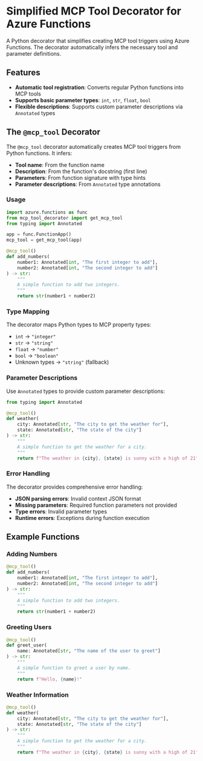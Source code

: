# Simplified MCP Tool Decorator for Azure Functions

A Python decorator that simplifies creating MCP tool triggers using Azure Functions. The decorator automatically infers the necessary tool and parameter definitions.

## Features

- **Automatic tool registration**: Converts regular Python functions into MCP tools
- **Supports basic parameter types**: `int`, `str`, `float`, `bool`
- **Flexible descriptions**: Supports custom parameter descriptions via `Annotated` types

## The `@mcp_tool` Decorator

The `@mcp_tool` decorator automatically creates MCP tool triggers from Python functions. It infers:

- **Tool name**: From the function name
- **Description**: From the function's docstring (first line)
- **Parameters**: From function signature with type hints
- **Parameter descriptions**: From `Annotated` type annotations

### Usage

```python
import azure.functions as func
from mcp_tool_decorator import get_mcp_tool
from typing import Annotated

app = func.FunctionApp()
mcp_tool = get_mcp_tool(app)

@mcp_tool()
def add_numbers(
    number1: Annotated[int, "The first integer to add"],
    number2: Annotated[int, "The second integer to add"]
) -> str:
    """
    A simple function to add two integers.
    """
    return str(number1 + number2)
```

### Type Mapping

The decorator maps Python types to MCP property types:

- `int` → `"integer"`
- `str` → `"string"`
- `float` → `"number"`
- `bool` → `"boolean"`
- Unknown types → `"string"` (fallback)

### Parameter Descriptions

Use `Annotated` types to provide custom parameter descriptions:

```python
from typing import Annotated

@mcp_tool()
def weather(
    city: Annotated[str, "The city to get the weather for"],
    state: Annotated[str, "The state of the city"]
) -> str:
    """
    A simple function to get the weather for a city.
    """
    return f"The weather in {city}, {state} is sunny with a high of 21°C."
```

### Error Handling

The decorator provides comprehensive error handling:

- **JSON parsing errors**: Invalid context JSON format
- **Missing parameters**: Required function parameters not provided
- **Type errors**: Invalid parameter types
- **Runtime errors**: Exceptions during function execution

## Example Functions

### Adding Numbers
```python
@mcp_tool()
def add_numbers(
    number1: Annotated[int, "The first integer to add"],
    number2: Annotated[int, "The second integer to add"]
) -> str:
    """
    A simple function to add two integers.
    """
    return str(number1 + number2)
```

### Greeting Users
```python
@mcp_tool()
def greet_user(
    name: Annotated[str, "The name of the user to greet"]
) -> str:
    """
    A simple function to greet a user by name.
    """
    return f"Hello, {name}!"
```

### Weather Information
```python
@mcp_tool()
def weather(
    city: Annotated[str, "The city to get the weather for"],
    state: Annotated[str, "The state of the city"]
) -> str:
    """
    A simple function to get the weather for a city.
    """
    return f"The weather in {city}, {state} is sunny with a high of 21°C."
```
